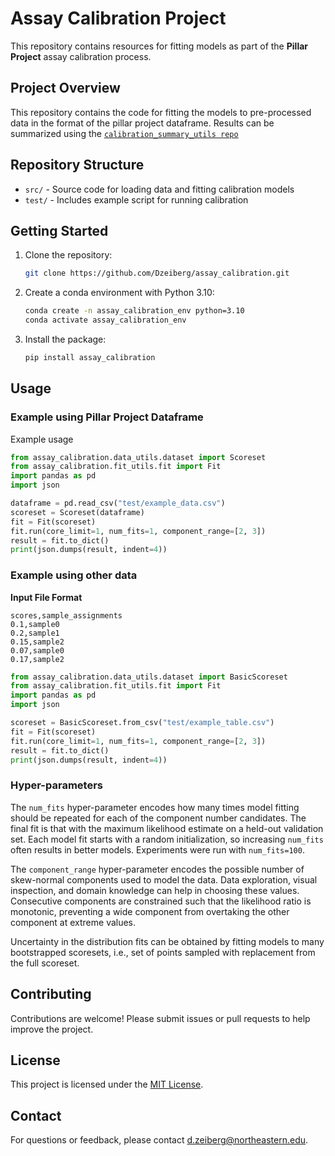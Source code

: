 # Assay Calibration Project

This repository contains resources for fitting models as part of the **Pillar Project** assay calibration process.

## Project Overview

This repository contains the code for fitting the models to pre-processed data in the format of the pillar project dataframe. Results can be summarized using the [`calibration_summary_utils repo`](https://github.com/Dzeiberg/calibration_summary_utils)

## Repository Structure

- `src/` - Source code for loading data and fitting calibration models
- `test/` - Includes example script for running calibration

## Getting Started

1. Clone the repository:
    ```bash
    git clone https://github.com/Dzeiberg/assay_calibration.git
    ```
2. Create a conda environment with Python 3.10:
    ```bash
    conda create -n assay_calibration_env python=3.10
    conda activate assay_calibration_env
    ```
3. Install the package:
    ```bash
    pip install assay_calibration
    ```

## Usage

### Example using Pillar Project Dataframe
Example usage
```python
from assay_calibration.data_utils.dataset import Scoreset
from assay_calibration.fit_utils.fit import Fit
import pandas as pd
import json

dataframe = pd.read_csv("test/example_data.csv")
scoreset = Scoreset(dataframe)
fit = Fit(scoreset)
fit.run(core_limit=1, num_fits=1, component_range=[2, 3])
result = fit.to_dict()
print(json.dumps(result, indent=4))
```
### Example using other data

**Input File Format**
```csv
scores,sample_assignments
0.1,sample0
0.2,sample1
0.15,sample2
0.07,sample0
0.17,sample2
```

```python
from assay_calibration.data_utils.dataset import BasicScoreset
from assay_calibration.fit_utils.fit import Fit
import pandas as pd
import json

scoreset = BasicScoreset.from_csv("test/example_table.csv")
fit = Fit(scoreset)
fit.run(core_limit=1, num_fits=1, component_range=[2, 3])
result = fit.to_dict()
print(json.dumps(result, indent=4))
```
### Hyper-parameters

The `num_fits` hyper-parameter encodes how many times model fitting should be repeated for each of the component number candidates. The final fit is that with the maximum likelihood estimate on a held-out validation set. Each model fit starts with a random initialization, so increasing `num_fits` often results in better models. Experiments were run with `num_fits=100`.

The `component_range` hyper-parameter encodes the possible number of skew-normal components used to model the data. Data exploration, visual inspection, and domain knowledge can help in choosing these values. Consecutive components are constrained such that the likelihood ratio is monotonic, preventing a wide component from overtaking the other component at extreme values.

Uncertainty in the distribution fits can be obtained by fitting models to many bootstrapped scoresets, i.e., set of points sampled with replacement from the full scoreset.
## Contributing

Contributions are welcome! Please submit issues or pull requests to help improve the project.

## License

This project is licensed under the [MIT License](LICENSE).

## Contact

For questions or feedback, please contact [d.zeiberg@northeastern.edu](mailto:d.zeiberg@northeastern.edu).